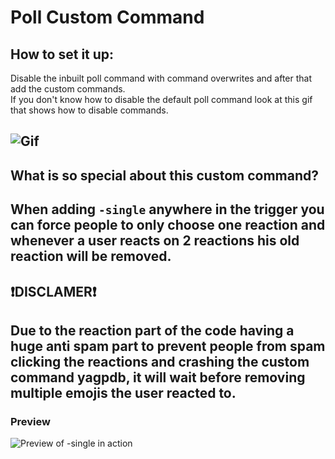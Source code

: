 # Poll Custom Command

## How to set it up:
Disable the inbuilt poll command with command overwrites and after that add the custom commands.  
If you don't know how to disable the default poll command look at this gif that shows how to disable commands.

![Gif](https://i.imgur.com/odCIiIM.gif)
---

## What is so special about this custom command?
When adding `-single` anywhere in the trigger you can force people to only choose one reaction and whenever a user reacts on 2 reactions his old reaction will be removed.
---

## ❗DISCLAMER❗
Due to the reaction part of the code having a huge anti spam part to prevent people from spam clicking the reactions and crashing the custom command yagpdb, it will wait before removing multiple emojis the user reacted to.
---

### Preview
![Preview of -single in action](https://i.imgur.com/BjslDwo.gif)